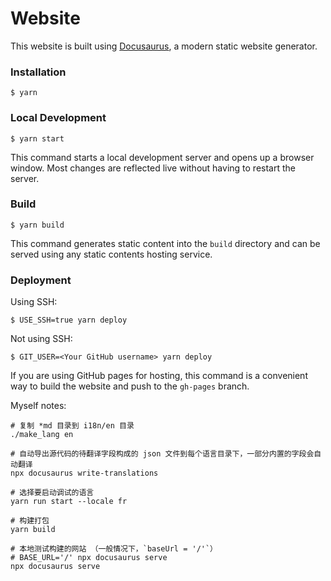 # Website

This website is built using [Docusaurus](https://docusaurus.io/), a modern static website generator.

### Installation

```
$ yarn
```

### Local Development

```
$ yarn start
```

This command starts a local development server and opens up a browser window. Most changes are reflected live without having to restart the server.

### Build

```
$ yarn build
```

This command generates static content into the `build` directory and can be served using any static contents hosting service.

### Deployment

Using SSH:

```
$ USE_SSH=true yarn deploy
```

Not using SSH:

```
$ GIT_USER=<Your GitHub username> yarn deploy
```

If you are using GitHub pages for hosting, this command is a convenient way to build the website and push to the `gh-pages` branch.


Myself notes:

```shell
# 复制 *md 目录到 i18n/en 目录
./make_lang en

# 自动导出源代码的待翻译字段构成的 json 文件到每个语言目录下，一部分内置的字段会自动翻译
npx docusaurus write-translations

# 选择要启动调试的语言
yarn run start --locale fr

# 构建打包
yarn build

# 本地测试构建的网站 （一般情况下，`baseUrl = '/'`）
# BASE_URL='/' npx docusaurus serve
npx docusaurus serve
```